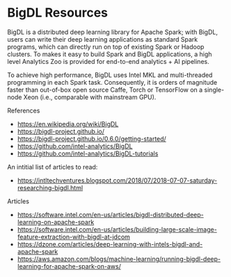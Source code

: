 
BigDL Resources
====
BigDL is a distributed deep learning library for Apache Spark; with BigDL, users can write their deep learning applications as standard Spark programs, which can directly run on top of existing Spark or Hadoop clusters. To makes it easy to build Spark and BigDL applications, a high level Analytics Zoo is provided for end-to-end analytics + AI pipelines.  

To achieve high performance, BigDL uses Intel MKL and multi-threaded programming in each Spark task. Consequently, it is orders of magnitude faster than out-of-box open source Caffe, Torch or TensorFlow on a single-node Xeon (i.e., comparable with mainstream GPU).


References
* https://en.wikipedia.org/wiki/BigDL
* https://bigdl-project.github.io/
* https://bigdl-project.github.io/0.6.0/getting-started/
* https://github.com/intel-analytics/BigDL
* https://github.com/intel-analytics/BigDL-tutorials


An intitial list of articles to read:
* https://intltechventures.blogspot.com/2018/07/2018-07-07-saturday-researching-bigdl.html


Articles
* https://software.intel.com/en-us/articles/bigdl-distributed-deep-learning-on-apache-spark
* https://software.intel.com/en-us/articles/building-large-scale-image-feature-extraction-with-bigdl-at-jdcom
* https://dzone.com/articles/deep-learning-with-intels-bigdl-and-apache-spark
* https://aws.amazon.com/blogs/machine-learning/running-bigdl-deep-learning-for-apache-spark-on-aws/




